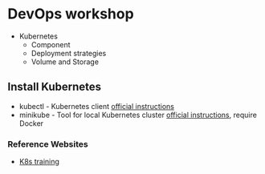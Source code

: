 # DevOps workshop
* Kubernetes
  * Component
  * Deployment strategies
  * Volume and Storage

## Install Kubernetes
* kubectl - Kubernetes client [official instructions](https://kubernetes.io/docs/tasks/tools/install-kubectl/)
* minikube - Tool for local Kubernetes cluster [official instructions](https://kubernetes.io/docs/tasks/tools/install-minikube/#install-minikube), require Docker

### Reference Websites
* [K8s training](https://github.com/ondrejsika/kubernetes-training)